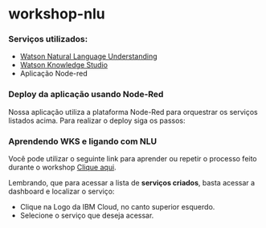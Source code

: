 # workshop-nlu

### Serviços utilizados:
* [Watson Natural Language Understanding](https://www.ibm.com/watson/services/natural-language-understanding/)
* [Watson Knowledge Studio](https://www.ibm.com/watson/services/knowledge-studio/)
* Aplicação Node-red

### Deploy da aplicação usando Node-Red
Nossa aplicação utiliza a plataforma Node-Red para orquestrar os serviços listados acima. Para realizar o deploy siga os passos:

### Aprendendo WKS e ligando com NLU
Você pode utilizar o seguinte link para aprender ou repetir o processo feito durante o workshop [Clique aqui](https://developer.ibm.com/tutorials/extracting-personal-data-from-unstructured-text-using-watson-knowledge-studio/).

Lembrando, que para acessar a lista de **serviços criados**, basta acessar a dashboard e localizar o serviço:
* Clique na Logo da IBM Cloud, no canto superior esquerdo.
* Selecione o serviço que deseja acessar.

